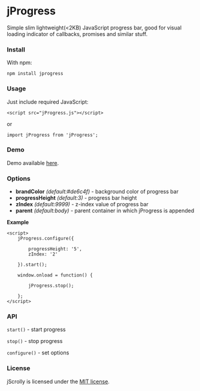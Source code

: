 # jProgress #

Simple slim lightweight(<2KB) JavaScript progress bar, good for visual loading indicator of callbacks, promises and similar stuff.

### Install ###

With npm:
```
npm install jprogress
```

### Usage ###

Just include required JavaScript:
```
<script src="jProgress.js"></script>
```

or
```
import jProgress from 'jProgress';
```


### Demo ###

Demo available [here](http://www.rvdizajn.com/jprogress/).


### Options ###

- **brandColor** *(default:#de6c4f)* - background color of progress bar
- **progressHeight** *(default:3)* - progress bar height
- **zIndex** *(default:9999)* - z-index value of progress bar
- **parent** *(default:body)* - parent container in which jProgress is appended


**Example**
```
<script>
    jProgress.configure({

        progressHeight: '5',
        zIndex: '2'

    }).start();

    window.onload = function() {

        jProgress.stop();

    };
</script>
```


### API ###

`start()` - start progress

`stop()` - stop progress

`configure()` - set options



### License  ###

jScrolly is licensed under the [MIT license](http://opensource.org/licenses/MIT).
